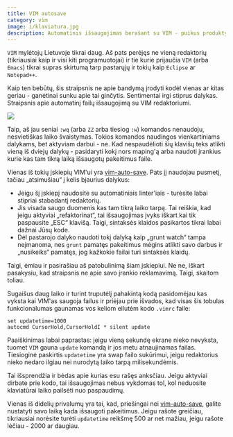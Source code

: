 ```yaml
---
title: VIM autosave
category: vim
image: i/klaviatura.jpg
description: Automatinis išsaugojimas berašant su VIM - puikus produktyvumo hackas programuojantiems su VIM. Automatinį išsaugojimą galite turėti ir be įskiepių!
---
```


`VIM` mylėtojų Lietuvoje tikrai daug. Aš pats perėjęs ne vieną redaktorių (tikriausiai kaip ir visi kiti programuotojai) ir tie kurie prijaučia `VIM` (arba `Emacs`) tikrai supras skirtumą tarp pastarųjų ir tokių kaip `Eclipse` ar `Notepad++`.

Kaip ten bebūtų, šis straipsnis ne apie bandymą įrodyti kodėl vienas ar kitas geriau - ganėtinai sunku apie tai ginčytis. Sentimentai irgi stiprus dalykas. Straipsnis apie automatinį failų išsaugojimą su VIM redaktoriumi.

![](/i/vim_logo.png)

Taip, aš jau seniai `:wq` (arba `ZZ` arba tiesiog `:w`) komandos nenaudoju, nesvietiškas laiko švaistymas. Tokios komandos naudingos vienkartiniams dalykams, bet aktyviam darbui - ne. Kad nespaudėlioti šių klavišų teks atlikti vieną iš dviejų dalykų - pasidaryti kokį nors maping'ą arba naudoti įrankius kurie kas tam tikrą laiką išsaugotų pakeitimus faile.

Vienas iš tokių įskiepių VIM'ui yra [vim-auto-save](https://github.com/vim-scripts/vim-auto-save). Pats jį naudojau pusmetį, tačiau „atsimušiau“ į kelis bjaurius dalykus:

* Jeigu šį įskiepį naudosite su automatiniais linter'iais - turėsite labai stipriai stabadantį redaktorių.
* Jis visada saugo duomenis kas tam tikrą laiko tarpą. Tai reiškia, kad jeigu aktyviai „refaktorinat“, tai išsaugojimas įvyks iškart kai tik paspausite „ESC“ klavišą. Taigi, sintaksės klaidos pasikartos tikrai labai dažnai Jūsų kode.
* Dėl pastarojo dalyko naudoti tokį dalyką kaip „grunt watch“ tampa neįmanoma, nes `grunt` pamatęs pakeitimus mėgins atlikti savo darbus ir „nusikeiks“ pamatęs, jog kažkokie failai turi sintaksės klaidų.

Taigi, ėmiau ir pasirašiau aš patobulinimą šiam įskiepiui. Ne ne, iškart pasakysiu, kad straipsnis ne apie savo įrankio reklamavimą. Taigi, skaitom toliau.

Sugaišus daug laiko ir turint truputėlį pahakintą kodą pasidomėjau kas vyksta kai VIM'as saugoja failus ir priėjau prie išvados, kad visas šis tobulas funkcionalumas gaunamas vos keliom eilutėm kodo `.vimrc` faile:

    set updatetime=1000
    autocmd CursorHold,CursorHoldI * silent update

Paaiškinimas labai paprastas: jeigu vieną sekundę ekrane nieko nevyksta, tuomet `VIM` gauna `update` komandą ir jos metu atnaujinamas failas. Tiesioginė paskirtis `updatetime` yra swap failo sukūrimui, jeigu redaktorius nieko nedaro ilgiau nei nurodytą laiko tarpą milisekundėmis.

Tai išsprendžia ir bėdas apie kurias esu rašęs anksčiau. Jeigu aktyviai dirbate prie kodo, tai išsaugojimas nebus vykdomas tol, kol neduosite klaviatūrai laiko pailsėti nuo paspaudimų.

Vienas iš didelių privalumų yra tai, kad, priešingai nei [vim-auto-save](https://github.com/vim-scripts/vim-auto-save), galite nustatyti savo laiką kada išsaugoti pakeitimus. Jeigu rašote greičiau, tikriausiai norėsite turėti `updatetime` reikšmę 500 ar net mažiau, jeigu rašote lėčiau - 2000 ar daugiau.